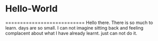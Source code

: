 # Hello-World
===========================
Hello there. There is so much to learn. days are so small.
I can not imagine sitting back and feeling complacent about what I have already learnt. 
just can not do it. 

